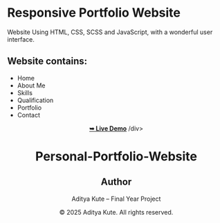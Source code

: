 # Responsive Portfolio Website 

Website Using HTML, CSS, SCSS and JavaScript, with a wonderful user interface.

## Website contains: 

- Home
- About Me
- Skills
- Qualification
- Portfolio
- Contact

<div align="center">
<a href="https://aditya534.netlify.app"><strong>➥ Live Demo</strong></a>
/div>

# Personal-Portfolio-Website

##  Author
Aditya Kute – Final Year Project

© 2025 Aditya Kute. All rights reserved.
